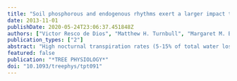 ```yaml
---
title: "Soil phosphorous and endogenous rhythms exert a larger impact than CO2 or temperature on nocturnal stomatal conductance in Eucalyptus tereticornis"
date: 2013-11-01
publishDate: 2020-05-24T23:06:37.451848Z
authors: ["Victor Resco de Dios", "Matthew H. Turnbull", "Margaret M. Barbour", "Josephine Ontedhu", "Oula Ghannoum", "David T. Tissue"]
publication_types: ["2"]
abstract: "High nocturnal transpiration rates (5-15% of total water loss in terrestrial plants) may be adaptive under limited fertility, by increasing nutrient uptake or transport via transpiration-induced mass flow, but the response of stomata in the dark to environmental variables is poorly understood. Here we tested the impact of soil phosphorous (P) concentration, atmospheric CO2 concentration and air temperature on stomatal conductance (g(s)) during early and late periods in the night, as well as at midday in naturally, sun-lit glasshouse-grown Eucalyptus tereticornis Sm. seedlings. Soil P was the main driver of nocturnal g(s), which was consistently higher in low soil P (37.3-79.9 mmol m(-2) s(-1)) than in high soil P (17.7-49.3 mmol m(-2-1)). Elevated temperature had only a marginal (P = 0.07) effect on g(s) early in the night (g(s) decreased from 34.7 to 25.8 mmol m(-2) s(-1) with an increase in temperature of 4 degrees C). The effect of CO2 depended on its interaction with temperature. Stomatal conductance responses to soil P were apparently driven by indirect effects of soil P on plant anatomy, since g(s) was significantly and negatively correlated with wood density. However, the relationship of g(s) with environmental factors became weaker late in the night, relative to early in the night, likely due to apparent endogenous processes; g(s) late in the night was two times larger than g(s) observed early in the night. Time-dependent controls over nocturnal g(s) suggest that daytime stomatal models may not apply during the night, and that different types of regulation may occur even within a single night. We conclude that the enhancement of nocturnal g(s) under low soil P availability is unlikely to be adaptive in our species because of the relatively small amount of transpiration-induced mass flow that can be achieved through rates of nocturnal water loss (3-6% of daytime mass flow)."
featured: false
publication: "*TREE PHYSIOLOGY*"
doi: "10.1093/treephys/tpt091"
---
```


